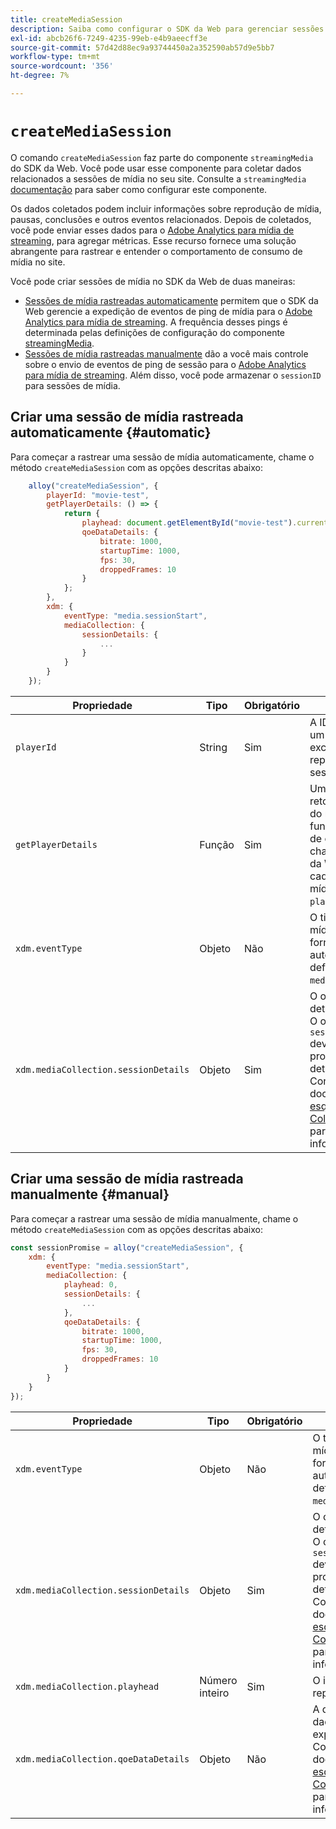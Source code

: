```yaml
---
title: createMediaSession
description: Saiba como configurar o SDK da Web para gerenciar sessões de mídia automaticamente
exl-id: abcb26f6-7249-4235-99eb-e4b9aeecff3e
source-git-commit: 57d42d88ec9a93744450a2a352590ab57d9e5bb7
workflow-type: tm+mt
source-wordcount: '356'
ht-degree: 7%

---
```


# `createMediaSession`

O comando `createMediaSession` faz parte do componente `streamingMedia` do SDK da Web. Você pode usar esse componente para coletar dados relacionados a sessões de mídia no seu site. Consulte a `streamingMedia` [documentação](configure/streamingmedia.md) para saber como configurar este componente.

Os dados coletados podem incluir informações sobre reprodução de mídia, pausas, conclusões e outros eventos relacionados. Depois de coletados, você pode enviar esses dados para o [Adobe Analytics para mídia de streaming](https://experienceleague.adobe.com/en/docs/media-analytics/using/media-overview?lang=pt-BR), para agregar métricas. Esse recurso fornece uma solução abrangente para rastrear e entender o comportamento de consumo de mídia no site.

Você pode criar sessões de mídia no SDK da Web de duas maneiras:

* [Sessões de mídia rastreadas automaticamente](#automatic) permitem que o SDK da Web gerencie a expedição de eventos de ping de mídia para o [Adobe Analytics para mídia de streaming](https://experienceleague.adobe.com/en/docs/media-analytics/using/media-overview?lang=pt-BR). A frequência desses pings é determinada pelas definições de configuração do componente [streamingMedia](configure/streamingmedia.md).
* [Sessões de mídia rastreadas manualmente](#manual) dão a você mais controle sobre o envio de eventos de ping de sessão para o [Adobe Analytics para mídia de streaming](https://experienceleague.adobe.com/en/docs/media-analytics/using/media-overview?lang=pt-BR). Além disso, você pode armazenar o `sessionID` para sessões de mídia.

## Criar uma sessão de mídia rastreada automaticamente {#automatic}

Para começar a rastrear uma sessão de mídia automaticamente, chame o método `createMediaSession` com as opções descritas abaixo:

```javascript
    alloy("createMediaSession", {
        playerId: "movie-test",
        getPlayerDetails: () => {
            return {
                playhead: document.getElementById("movie-test").currentTime,
                qoeDataDetails: {
                    bitrate: 1000,
                    startupTime: 1000,
                    fps: 30,
                    droppedFrames: 10
                }
            };
        },
        xdm: {
            eventType: "media.sessionStart",
            mediaCollection: {
                sessionDetails: {
                    ...
                }
            }
        }
    });
```

| Propriedade | Tipo | Obrigatório | Descrição |
|---------|----------|---------|---------|
| `playerId` | String | Sim | A ID do reprodutor, um identificador exclusivo que representa a sessão de mídia. |
| `getPlayerDetails` | Função | Sim | Uma função que retorna os detalhes do reprodutor. Essa função de retorno de chamada será chamada pelo SDK da Web antes de cada evento de mídia para o `playerId` fornecido. |
| `xdm.eventType ` | Objeto | Não | O tipo de evento de mídia. Se não for fornecido, será automaticamente definido como `media.sessionStart`. |
| `xdm.mediaCollection.sessionDetails` | Objeto | Sim | O objeto de detalhes da sessão. O objeto `sessionDetails` deve conter as propriedades de detalhes da sessão. Consulte a documentação do [esquema da Coleção de mídia](../../xdm/data-types/media-collection-details.md) para obter mais informações. |


## Criar uma sessão de mídia rastreada manualmente {#manual}

Para começar a rastrear uma sessão de mídia manualmente, chame o método `createMediaSession` com as opções descritas abaixo:

```javascript
const sessionPromise = alloy("createMediaSession", {
    xdm: {
        eventType: "media.sessionStart",
        mediaCollection: {
            playhead: 0,
            sessionDetails: {
                ...
            },
            qoeDataDetails: {
                bitrate: 1000,
                startupTime: 1000,
                fps: 30,
                droppedFrames: 10
            }
        }
    }
});
```

| Propriedade | Tipo | Obrigatório | Descrição |
|---------|----------|---------|---------|
| `xdm.eventType` | Objeto | Não | O tipo de evento de mídia. Se não for fornecido, será automaticamente definido como `media.sessionStart`. |
| `xdm.mediaCollection.sessionDetails` | Objeto | Sim | O objeto de detalhes da sessão. O objeto `sessionDetails` deve conter as propriedades de detalhes da sessão. Consulte a documentação do [esquema da Coleção de mídia](../../xdm/data-types/media-collection-details.md) para obter mais informações. |
| `xdm.mediaCollection.playhead` | Número inteiro | Sim | O indicador de reprodução atual. |
| `xdm.mediaCollection.qoeDataDetails` | Objeto | Não | A qualidade dos dados da experiência. Consulte a documentação do [esquema da Coleção de mídia](../../xdm/data-types/media-collection-details.md) para obter mais informações. |
